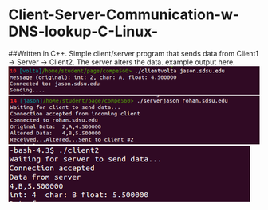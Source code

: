 # Client-Server-Communication-w-DNS-lookup-C-Linux-
##Written in C++.
Simple client/server program that sends data from Client1 -> Server -> Client2. The server alters the data. 
<return>
example output here. 
![client1](https://github.com/cavanpage/Client-Server-Communication-w-DNS-lookup-C-Linux-/blob/master/client1.PNG)
![server](https://github.com/cavanpage/Client-Server-Communication-w-DNS-lookup-C-Linux-/blob/master/server.PNG)
![client2](https://github.com/cavanpage/Client-Server-Communication-w-DNS-lookup-C-Linux-/blob/master/client2.PNG)